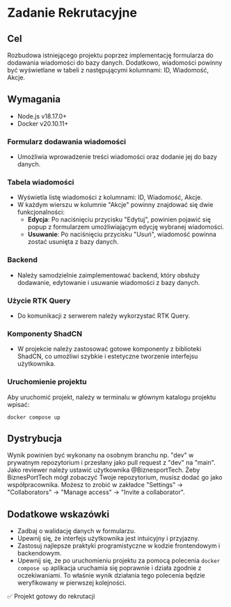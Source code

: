 # Zadanie Rekrutacyjne

## Cel

Rozbudowa istniejącego projektu poprzez implementację formularza do dodawania wiadomości do bazy danych. Dodatkowo, wiadomości powinny być wyświetlane w tabeli z następującymi kolumnami: ID, Wiadomość, Akcje.

## Wymagania

- Node.js v18.17.0+
- Docker v20.10.11+

### Formularz dodawania wiadomości

- Umożliwia wprowadzenie treści wiadomości oraz dodanie jej do bazy danych.

### Tabela wiadomości

- Wyświetla listę wiadomości z kolumnami: ID, Wiadomość, Akcje.
- W każdym wierszu w kolumnie "Akcje" powinny znajdować się dwie funkcjonalności:
  - **Edycja**: Po naciśnięciu przycisku "Edytuj", powinien pojawić się popup z formularzem umożliwiającym edycję wybranej wiadomości.
  - **Usuwanie**: Po naciśnięciu przycisku "Usuń", wiadomość powinna zostać usunięta z bazy danych.

### Backend

- Należy samodzielnie zaimplementować backend, który obsłuży dodawanie, edytowanie i usuwanie wiadomości z bazy danych.

### Użycie RTK Query

- Do komunikacji z serwerem należy wykorzystać RTK Query.

### Komponenty ShadCN

- W projekcie należy zastosować gotowe komponenty z biblioteki ShadCN, co umożliwi szybkie i estetyczne tworzenie interfejsu użytkownika.

### Uruchomienie projektu

Aby uruchomić projekt, należy w terminalu w głównym katalogu projektu wpisać:

```
docker compose up
```

## Dystrybucja

Wynik powinien być wykonany na osobnym branchu np. "dev" w prywatnym repozytorium i przesłany jako pull request z "dev" na "main". Jako reviewer należy ustawić użytkownika @BiznesportTech.
Żeby BiznesPortTech mógł zobaczyć Twoje repozytorium, musisz dodać go jako współpracownika. 
Możesz to zrobić w zakładce "Settings" -> "Collaborators" -> "Manage access" -> "Invite a collaborator".

## Dodatkowe wskazówki

- Zadbaj o walidację danych w formularzu.
- Upewnij się, że interfejs użytkownika jest intuicyjny i przyjazny.
- Zastosuj najlepsze praktyki programistyczne w kodzie frontendowym i backendowym.
- Upewnij się, że po uruchomieniu projektu za pomocą polecenia `docker compose up` aplikacja uruchamia się poprawnie i działa zgodnie z oczekiwaniami. To właśnie wynik działania tego polecenia będzie weryfikowany w pierwszej kolejności.

✅ Projekt gotowy do rekrutacji